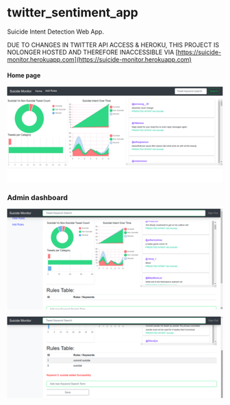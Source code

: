 # twitter_sentiment_app

Suicide Intent Detection Web App. 

DUE TO CHANGES IN TWITTER API ACCESS & HEROKU, THIS PROJECT IS NOLONGER HOSTED AND THEREFORE 
INACCESSIBLE VIA [https://suicide-monitor.herokuapp.com](https://suicide-monitor.herokuapp.com)

#### Home page

![image](./assets/img1.png)

### Admin dashboard

![image](./assets/img2.png)

![image](./assets/img3.png)
